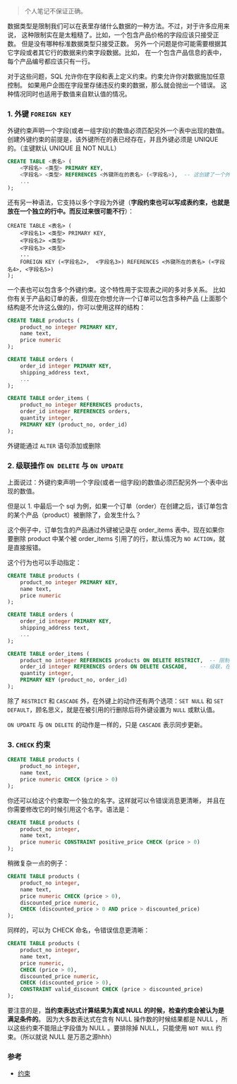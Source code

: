 >个人笔记不保证正确。

数据类型是限制我们可以在表里存储什么数据的一种方法。不过，对于许多应用来说， 这种限制实在是太粗糙了。比如，一个包含产品价格的字段应该只接受正数。 但是没有哪种标准数据类型只接受正数。 另外一个问题是你可能需要根据其它字段或者其它行的数据来约束字段数据。比如， 在一个包含产品信息的表中，每个产品编号都应该只有一行。

对于这些问题，SQL 允许你在字段和表上定义约束。约束允许你对数据施加任意控制。 如果用户企图在字段里存储违反约束的数据，那么就会抛出一个错误。 这种情况同时也适用于数值来自默认值的情况。

### 1. 外键 `FOREIGN KEY`

外键约束声明一个字段(或者一组字段)的数值必须匹配另外一个表中出现的数值。 
创建外键约束的前提是，该外键所在的表已经存在，并且外键必须是 UNIQUE 的。（主键默认 UNIQUE 且 NOT NULL）
```sql
CREATE TABLE <表名> (
    <字段名> <类型> PRIMARY KEY,
    <字段名> <类型> REFERENCES <外键所在的表名> (<字段名>),  -- 这创建了一个外键
    ...
);
```

还有另一种语法，它支持以多个字段为外键（**字段约束也可以写成表约束，也就是放在一个独立的行中。而反过来很可能不行**）：
```
CREATE TABLE <表名> (
    <字段名1> <类型> PRIMARY KEY,
    <字段名2> <类型>
    <字段名3> <类型>
    ...
    FOREIGN KEY (<字段名2>,  <字段名3>) REFERENCES <外键所在的表名> (<字段名4>, <字段名5>)
);
```

一个表也可以包含多个外键约束。这个特性用于实现表之间的多对多关系。 比如你有关于产品和订单的表，但现在你想允许一个订单可以包含多种产品 (上面那个结构是不允许这么做的)，你可以使用这样的结构：
```sql
CREATE TABLE products (
    product_no integer PRIMARY KEY,
    name text,
    price numeric
);

CREATE TABLE orders (
    order_id integer PRIMARY KEY,
    shipping_address text,
    ...
);

CREATE TABLE order_items (
    product_no integer REFERENCES products,
    order_id integer REFERENCES orders,
    quantity integer,
    PRIMARY KEY (product_no, order_id)
);
```

外键能通过 `ALTER` 语句添加或删除

### 2. 级联操作 `ON DELETE` 与 `ON UPDATE`

上面说过：外键约束声明一个字段(或者一组字段)的数值必须匹配另外一个表中出现的数值。 

但是以 1. 中最后一个 sql 为例，如果一个订单（order）在创建之后，该订单包含的某个产品（product）被删除了，会发生什么？

这个例子中，订单包含的产品通过外键被记录在 order_items 表中。现在如果你要删除 product 中某个被 order_items 引用了的行，默认情况为 `NO ACTION`，就是直接报错。

这个行为也可以手动指定：
```sql
CREATE TABLE products (
    product_no integer PRIMARY KEY,
    name text,
    price numeric
);

CREATE TABLE orders (
    order_id integer PRIMARY KEY,
    shipping_address text,
    ...
);

CREATE TABLE order_items (
    product_no integer REFERENCES products ON DELETE RESTRICT,  -- 限制，也就是禁止删除被它引用的行
    order_id integer REFERENCES orders ON DELETE CASCADE,    -- 级联，在删除被它引用的行的时候，这一行本身也会被自动删除掉
    quantity integer,
    PRIMARY KEY (product_no, order_id)
);
```

除了 `RESTRICT` 和 `CASCADE` 外，在外键上的动作还有两个选项：`SET NULL` 和 `SET DEFAULT`，顾名思义，就是在被引用的行删除后将外键设置为 `NULL` 或默认值。

`ON UPDATE` 与 `ON DELETE` 的动作是一样的，只是 `CASCADE` 表示同步更新。

### 3. `CHECK` 约束

```sql
CREATE TABLE products (
    product_no integer,
    name text,
    price numeric CHECK (price > 0)
);
```

你还可以给这个约束取一个独立的名字。这样就可以令错误消息更清晰， 并且在你需要修改它的时候引用这个名字。语法是：

```sql
CREATE TABLE products (
    product_no integer,
    name text,
    price numeric CONSTRAINT positive_price CHECK (price > 0)
);
```

稍微复杂一点的例子：
```sql
CREATE TABLE products (
    product_no integer,
    name text,
    price numeric CHECK (price > 0),
    discounted_price numeric,
    CHECK (discounted_price > 0 AND price > discounted_price)
);
```

同样的，可以为 CHECK 命名，令错误信息更清晰：

```sql
CREATE TABLE products (
    product_no integer,
    name text,
    price numeric,
    CHECK (price > 0),
    discounted_price numeric,
    CHECK (discounted_price > 0),
    CONSTRAINT valid_discount CHECK (price > discounted_price)
);
```

要注意的是，**当约束表达式计算结果为真或 NULL 的时候，检查约束会被认为是满足条件的**。 因为大多数表达式在含有 NULL 操作数的时候结果都是 NULL ，所以这些约束不能阻止字段值为 NULL 。要排除掉 NULL，只能使用 `NOT NULL` 约束。（所以就说 NULL 是万恶之源hhh）



### 参考

- [约束](http://www.postgres.cn/docs/9.4/ddl-constraints.html)